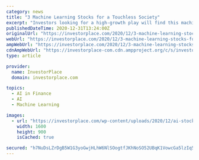 ```yaml
---
category: news
title: "3 Machine Learning Stocks for a Touchless Society"
excerpt: "Investors looking for a high-growth play will find this machine learning stock a great buy. DocuSign is best known for its e-signature service which ... She is a financial writer and analyst ..."
publishedDateTime: 2020-12-31T13:24:00Z
originalUrl: "https://investorplace.com/2020/12/3-machine-learning-stocks-for-a-touchless-society/"
webUrl: "https://investorplace.com/2020/12/3-machine-learning-stocks-for-a-touchless-society/"
ampWebUrl: "https://investorplace.com/2020/12/3-machine-learning-stocks-for-a-touchless-society/amp/"
cdnAmpWebUrl: "https://investorplace-com.cdn.ampproject.org/c/s/investorplace.com/2020/12/3-machine-learning-stocks-for-a-touchless-society/amp/"
type: article

provider:
  name: InvestorPlace
  domain: investorplace.com

topics:
  - AI in Finance
  - AI
  - Machine Learning

images:
  - url: "https://investorplace.com/wp-content/uploads/2020/12/ai-stocks-1600-1.jpg"
    width: 1600
    height: 900
    isCached: true

secured: "h7NuDsLZrDgB5W1G3yoGwjHLhW6NlSOogtfJKhNoSO52UBqK1VowcGa5lzIq58o1gmXyG1Yl0EdbfsmdjPgPHCZm7m0n5pFMRAmRhGF3t1rs0MZYERf3X23X18CrIVAQjjoBAOc9XVJby+SzXu6yaz2wYOziQwaetu9R3MUu+leARO1QLIj/Of9jK0Hcil+SaTOi3At6ibV3nFM6CeK+pyf2DaxFboZaoPrCvbidZPZltG8+IlG0bLZFxsRx3GaYaKMphj6O5GMaAXzyTDlIZJ8W0hHHZJgNVP0fy/PyGNyJ23/GRnorCPWfX8Dse2ziKBmknI+Xfa6oHlahWbZ5vXOmYR7NWNXs5RsvmmPDYQU=;ykechHJVIR/rkvrAJv+vLg=="
---
```


